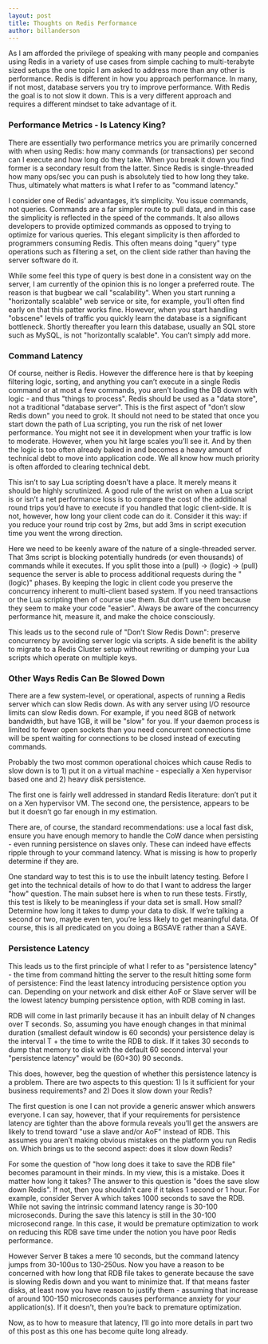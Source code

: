 ```yaml
---
layout: post
title: Thoughts on Redis Performance
author: billanderson
---
```


As I am afforded the privilege of speaking with many people and companies using Redis in a variety of use cases from simple caching to multi-terabyte sized setups the one topic I am asked to address more than any other is performance. Redis is different in how you approach performance. In many, if not most, database servers you try to improve performance. With Redis the goal is to not slow it down. This is a very different approach and requires a different mindset to take advantage of it.

### Performance Metrics - Is Latency King?

There are essentially two performance metrics you are primarily concerned with when using Redis: how many commands (or transactions) per second can I execute and how long do they take. When you break it down you find former is a secondary result from the latter. Since Redis is single-threaded how many ops/sec you can push is absolutely tied to how long they take. Thus, ultimately what matters is what I refer to as "command latency."

I consider one of Redis’ advantages, it’s simplicity. You issue commands, not queries. Commands are a far simpler route to pull data, and in this case the simplicity is reflected in the speed of the commands. It also allows developers to provide optimized commands as opposed to trying to optimize for various queries. This elegant simplicity is then afforded to programmers consuming Redis. This often means doing "query" type operations such as filtering a set, on the client side rather than having the server software do it.

While some feel this type of query is best done in a consistent way on the server, I am currently of the opinion this is no longer a preferred route. The reason is that bugbear we call "scalability". When you start running a "horizontally scalable" web service or site, for example, you’ll often find early on that this patter works fine. However, when you start handling "obscene" levels of traffic you quickly learn the database is a significant bottleneck. Shortly thereafter you learn this database, usually an SQL store such as MySQL, is not "horizontally scalable". You can’t simply add more.

### Command Latency

Of course, neither is Redis. However the difference here is that by keeping filtering logic, sorting, and anything you can’t execute in a single Redis command or at most a few commands, you aren’t loading the DB down with logic - and thus "things to process". Redis should be used as a "data store", not a traditional "database server". This is the first aspect of "don’t slow Redis down" you need to grok. It should not need to be stated that once you start down the path of Lua scripting, you run the risk of net lower performance. You might not see it in development when your traffic is low to moderate. However, when you hit large scales you’ll see it. And by then the logic is too often already baked in and becomes a heavy amount of technical debt to move into application code. We all know how much priority is often afforded to clearing technical debt.

This isn’t to say Lua scripting doesn’t have a place. It merely means it should be highly scrutinized. A good rule of the wrist on when a Lua script is or isn’t a net performance loss is to compare the cost of the additional round trips you’d have to execute if you handled that logic client-side. It is not, however, how long your client code can do it. Consider it this way: if you reduce your round trip cost by 2ms, but add 3ms in script execution time you went the wrong direction.

Here we need to be keenly aware of the nature of a single-threaded server. That 3ms script is blocking potentially hundreds (or even thousands) of commands while it executes. If you split those into a (pull) -> (logic) -> (pull) sequence the server is able to process additional requests during the "(logic)" phases. By keeping the logic in client code you preserve the concurrency inherent to multi-client based system. If you need transactions or the Lua scripting then of course use them. But don’t use them because they seem to make your code "easier". Always be aware of the concurrency performance hit, measure it, and make the choice consciously.

This leads us to the second rule of "Don’t Slow Redis Down": preserve concurrency by avoiding server logic via scripts. A side benefit is the ability to migrate to a Redis Cluster setup without rewriting or dumping your Lua scripts which operate on multiple keys.

### Other Ways Redis Can Be Slowed Down

There are a few system-level, or operational, aspects of running a Redis server which can slow Redis down. As with any server using I/O resource limits can slow Redis down. For example, if you need 8GB of network bandwidth, but have 1GB, it will be "slow" for you. If your daemon process is limited to fewer open sockets than you need concurrent connections time will be spent waiting for connections to be closed instead of executing commands.

Probably the two most common operational choices which cause Redis to slow down is to 1) put it on a virtual machine - especially a Xen hypervisor based one and 2) heavy disk persistence.

The first one is fairly well addressed in standard Redis literature: don’t put it on a Xen hypervisor VM. The second one, the persistence, appears to be but it doesn’t go far enough in my estimation.

There are, of course, the standard recommendations: use a local fast disk, ensure you have enough memory to handle the CoW dance when persisting - even running persistence on slaves only. These can indeed have effects ripple through to your command latency. What is missing is how to properly determine if they are.

One standard way to test this is to use the inbuilt latency testing. Before I get into the technical details of how to do that I want to address the larger "how" question. The main subset here is when to run these tests. Firstly, this test is likely to be meaningless if your data set is small. How small? Determine how long it takes to dump your data to disk. If we’re talking a second or two, maybe even ten, you’re less likely to get meaningful data. Of course, this is all predicated on you doing a BGSAVE rather than a SAVE.

### Persistence Latency

This leads us to the first principle of what I refer to as "persistence latency" - the time from command hitting the server to the result hitting some form of persistence: Find the least latency introducing persistence option you can. Depending on your network and disk either AoF or Slave server will be the lowest latency bumping persistence option, with RDB coming in last.

RDB will come in last primarily because it has an inbuilt delay of N changes over T seconds. So, assuming you have enough changes in that minimal duration (smallest default window is 60 seconds) your persistence delay is the interval T + the time to write the RDB to disk. If it takes 30 seconds to dump that memory to disk with the default 60 second interval your "persistence latency" would be (60+30) 90 seconds.

This does, however, beg the question of whether this persistence latency is a problem. There are two aspects to this question: 1) Is it sufficient for your business requirements? and 2) Does it slow down your Redis?

The first question is one I can not provide a generic answer which answers everyone. I can say, however, that if your requirements for persistence latency are tighter than the above formula reveals you’ll get the answers are likely to trend toward "use a slave and/or AoF" instead of RDB. This assumes you aren’t making obvious mistakes on the platform you run Redis on. Which brings us to the second aspect: does it slow down Redis?

For some the question of "how long does it take to save the RDB file" becomes paramount in their minds. In my view, this is a mistake. Does it matter how long it takes? The answer to this question is "does the save slow down Redis". If not, then you shouldn’t care if it takes 1 second or 1 hour. For example, consider Server A which takes 1000 seconds to save the RDB. While not saving the intrinsic command latency range is 30-100 microseconds. During the save this latency is still in the 30-100 microsecond range. In this case, it would be premature optimization to work on reducing this RDB save time under the notion you have poor Redis performance.

However Server B takes a mere 10 seconds, but the command latency jumps from 30-100us to 130-250us. Now you have a reason to be concerned with how long that RDB file takes to generate because the save is slowing Redis down and you want to minimize that. If that means faster disks, at least now you have reason to justify them - assuming that increase of around 100-150 microseconds causes performance anxiety for your application(s). If it doesn’t, then you’re back to premature optimization.

Now, as to how to measure that latency, I’ll go into more details in part two of this post as this one has become quite long already.
